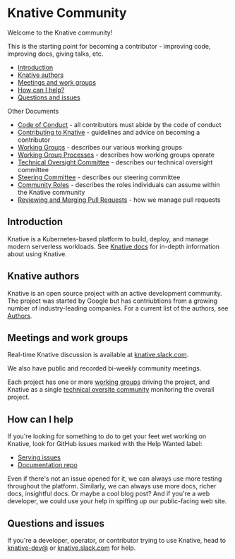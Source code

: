 # Knative Community

Welcome to the Knative community!

This is the starting point for becoming a contributor - improving code,
improving docs, giving talks, etc.

*   [Introduction](#introduction)
*   [Knative authors](#knative-authors)
*   [Meetings and work groups](#meetings-and-work-groups)
*   [How can I help?](#how-can-i-help)
*   [Questions and issues](#questions-and-issues)

Other Documents

*   [Code of Conduct](CODE-OF-CONDUCT.md) - all contributors must abide by the
    code of conduct
*   [Contributing to Knative](CONTRIBUTING.md) - guidelines and advice on
    becoming a contributor
*   [Working Groups](WORKING-GROUPS.md) - describes our various working groups
*   [Working Group Processes](WORKING-GROUP-PROCESSES.md) - describes how
    working groups operate
*   [Technical Oversight Committee](TECH-OVERSIGHT-COMMITTEE.md) - describes our
    technical oversight committee
*   [Steering Committee](STEERING-COMMITTEE.md) - describes our steering
    committee
*   [Community Roles](ROLES.md) - describes the roles individuals can assume
    within the Knative community
*   [Reviewing and Merging Pull Requests](REVIEWING.md) - how we manage pull
    requests

## Introduction

Knative is a Kubernetes-based platform to build, deploy, and manage modern serverless workloads.
See [Knative docs](https://github.com/knative/docs) for in-depth information about using Knative.

## Knative authors

Knative is an open source project with an active development community. 
The project was started by Google but has contriubtions from a growing number of
industry-leading companies. For a current list of the authors, see [Authors](https://github.com/knative/serving/blob/master/AUTHORS).

## Meetings and work groups

Real-time Knative discussion is available at [knative.slack.com](https://knative.slack.com).

We also have public and recorded bi-weekly community meetings.

Each project has one or more [working groups](WORKING-GROUPS.md) driving
the project, and Knative as a single [technical oversite community](TECH-OVERSIGHT-COMMITTEE.md)
monitoring the overall project.

## How can I help

If you're looking for something to do to get your feet wet working on Knative,
look for GitHub issues marked with the Help Wanted label:

*   [Serving issues](https://github.com/knative/serving/issues?q=is%3Aopen+is%3Aissue+label%3A%22community%2Fhelp+wanted%22)
*   [Documentation repo](https://github.com/knative/docs/issues?q=is%3Aopen+is%3Aissue+label%3A%22community%2Fhelp+wanted%22)

Even if there's not an issue opened for it, we can always use more
testing throughout the platform. Similarly, we can always use more docs, richer
docs, insightful docs. Or maybe a cool blog post? And if you're a web developer,
we could use your help in spiffing up our public-facing web site.

## Questions and issues

If you're a developer, operator, or contributor trying to use Knative, head to
[knative-dev@](https://groups.google.com/forum/#!forum/knative-dev) or
[knative.slack.com](https://knative.slack.com) for help.
